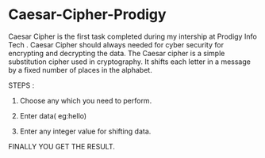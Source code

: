 # Caesar-Cipher-Prodigy
Caesar Cipher is the first task completed during my intership at Prodigy Info Tech . Caesar Cipher should always needed for cyber security for encrypting and decrypting the data. The Caesar cipher is a simple substitution cipher used in cryptography. It shifts each letter in a message by a fixed number of places in the alphabet.


STEPS :

1. Choose any which you need to perform.

2. Enter data( eg:hello)

3. Enter any integer value for shifting data.

FINALLY YOU GET THE RESULT.
